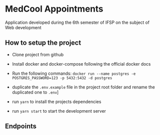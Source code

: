 # MedCool Appointments

Application developed during the 6th semester of IFSP on the subject of Web development

## How to setup the project

- Clone project from github

- Install docker and docker-compose following the official docker docs

- Run the following commands:
  `docker run --name postgres -e POSTGRES_PASSWORD=123 -p 5432:5432 -d postgres`

- duplicate the `.env.example` file in the project root folder and rename the duplicated one to `.env`]

- run `yarn` to install the projects dependencies

- run `yarn start` to start the development server

## Endpoints
